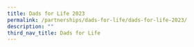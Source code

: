 ```yaml
---
title: Dads for Life 2023
permalink: /partnerships/dads-for-life/dads-for-life-2023/
description: ""
third_nav_title: Dads for Life
---
```

